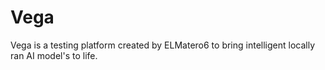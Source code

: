 # Vega
Vega is a testing platform created by ELMatero6 to bring intelligent locally ran AI model's to life.
